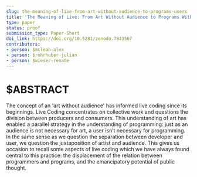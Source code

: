```yaml
---
slug: the-meaning-of-live-from-art-without-audience-to-programs-users
title: 'The Meaning of Live: From Art Without Audience to Programs Without Users'
type: paper
status: proof
submission_type: Paper-Short
doi_link: https://doi.org/10.5281/zenodo.7843567
contributors:
- person: $mclean-alex
- person: $rohrhuber-julian
- person: $wieser-renate
---
```


# $ABSTRACT

The concept of an 'art without audience' has informed live coding since its beginnings. Live Coding concentrates on collective work and questions the division between producers and consumers. This understanding of art has enabled a parallel strategy in the understanding of programming: just as an audience is not necessary for art, a user isn’t necessary for programming. In the same sense as we question the separation between developer and user, we question the juxtaposition of artist and audience. This gives us occasion to recall some aspects of live coding which we have always found central to this practice: the displacement
of the relation between programmers and programs, and the emancipatory potential of public thought.

